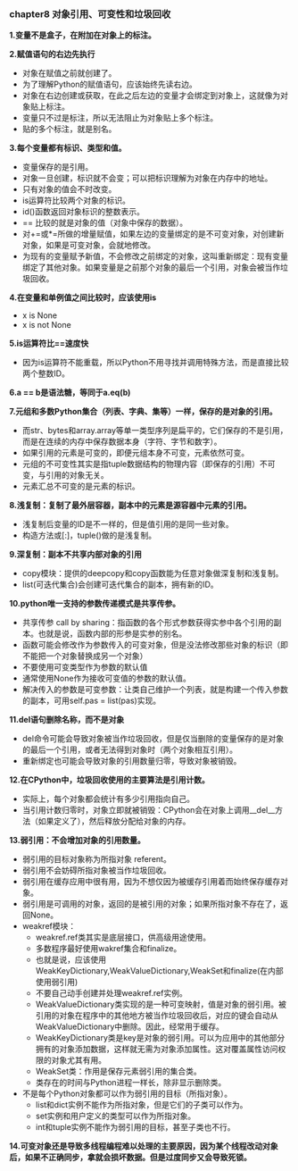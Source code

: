 ### chapter8 对象引用、可变性和垃圾回收

**1.变量不是盒子，在附加在对象上的标注。**

**2.赋值语句的右边先执行**
* 对象在赋值之前就创建了。
* 为了理解Python的赋值语句，应该始终先读右边。
* 对象在右边创建或获取，在此之后左边的变量才会绑定到对象上，这就像为对象贴上标注。
* 变量只不过是标注，所以无法阻止为对象贴上多个标注。
* 贴的多个标注，就是别名。

**3.每个变量都有标识、类型和值。**
* 变量保存的是引用。
* 对象一旦创建，标识就不会变；可以把标识理解为对象在内存中的地址。
* 只有对象的值会不时改变。
* is运算符比较两个对象的标识。
* id()函数返回对象标识的整数表示。
* == 比较的就是对象的值（对象中保存的数据）。
* 对+=或*=所做的增量赋值，如果左边的变量绑定的是不可变对象，对创建新对象，如果是可变对象，会就地修改。
* 为现有的变量赋予新值，不会修改之前绑定的对象，这叫重新绑定：现有变量绑定了其他对象。如果变量是之前那个对象的最后一个引用，对象会被当作垃圾回收。

**4.在变量和单例值之间比较时，应该使用is**
* x is None
* x is not None

**5.is运算符比==速度快**
* 因为is运算符不能重载，所以Python不用寻找并调用特殊方法，而是直接比较两个整数ID。

**6.a == b是语法糖，等同于a.__eq__(b)**

**7.元组和多数Python集合（列表、字典、集等）一样，保存的是对象的引用。**
* 而str、bytes和array.array等单一类型序列是扁平的，它们保存的不是引用，而是在连续的内存中保存数据本身（字符、字节和数字）。
* 如果引用的元素是可变的，即便元组本身不可变，元素依然可变。
* 元组的不可变性其实是指tuple数据结构的物理内容（即保存的引用）不可变，与引用的对象无关。
* 元素汇总不可变的是元素的标识。

**8.浅复制：复制了最外层容器，副本中的元素是源容器中元素的引用。**
* 浅复制后变量的ID是不一样的，但是值引用的是同一些对象。
* 构造方法或[:]，tuple()做的是浅复制。

**9.深复制：副本不共享内部对象的引用**
* copy模块：提供的deepcopy和copy函数能为任意对象做深复制和浅复制。
* list(可迭代集合)会创建可迭代集合的副本，拥有新的ID。

**10.python唯一支持的参数传递模式是共享传参。**
* 共享传参 call by sharing：指函数的各个形式参数获得实参中各个引用的副本。也就是说，函数内部的形参是实参的别名。
* 函数可能会修改作为参数传入的可变对象，但是没法修改那些对象的标识（即不能把一个对象替换成另一个对象）
* 不要使用可变类型作为参数的默认值
* 通常使用None作为接收可变值的参数的默认值。
* 解决传入的参数是可变参数：让类自己维护一个列表，就是构建一个传入参数的副本，可用self.pas = list(pas)实现。

**11.del语句删除名称，而不是对象**
* del命令可能会导致对象被当作垃圾回收，但是仅当删除的变量保存的是对象的最后一个引用，或者无法得到对象时（两个对象相互引用）。
* 重新绑定也可能会导致对象的引用数量归零，导致对象被销毁。

**12.在CPython中，垃圾回收使用的主要算法是引用计数。**
* 实际上，每个对象都会统计有多少引用指向自己。
* 当引用计数归零时，对象立即就被销毁：CPython会在对象上调用__del__方法（如果定义了），然后释放分配给对象的内存。

**13.弱引用：不会增加对象的引用数量。**
* 弱引用的目标对象称为所指对象 referent。
* 弱引用不会妨碍所指对象被当作垃圾回收。
* 弱引用在缓存应用中很有用，因为不想仅因为被缓存引用着而始终保存缓存对象。
* 弱引用是可调用的对象，返回的是被引用的对象；如果所指对象不存在了，返回None。
* weakref模块：
  * weakref.ref类其实是底层接口，供高级用途使用。
  * 多数程序最好使用wakref集合和finalize。
  * 也就是说，应该使用WeakKeyDictionary,WeakValueDictionary,WeakSet和finalize(在内部使用弱引用)
  * 不要自己动手创建并处理weakref.ref实例。
  * WeakValueDictionary类实现的是一种可变映射，值是对象的弱引用。被引用的对象在程序中的其他地方被当作垃圾回收后，对应的键会自动从WeakValueDictionary中删除。因此，经常用于缓存。
  * WeakKeyDictionary类是key是对象的弱引用。可以为应用中的其他部分拥有的对象添加数据，这样就无需为对象添加属性。这对覆盖属性访问权限的对象尤其有用。
  * WeakSet类：作用是保存元素弱引用的集合类。
  * 类存在的时间与Python进程一样长，除非显示删除类。
* 不是每个Python对象都可以作为弱引用的目标（所指对象）。
  * list和dict实例不能作为所指对象，但是它们的子类可以作为。
  * set实例和用户定义的类型可以作为所指对象。
  * int和tuple实例不能作为弱引用的目标，甚至子类也不行。

**14.可变对象还是导致多线程编程难以处理的主要原因，因为某个线程改动对象后，如果不正确同步，拿就会损坏数据。但是过度同步又会导致死锁。**
  
    
  
  
  
